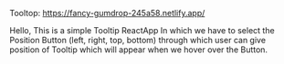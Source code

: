 Tooltop: https://fancy-gumdrop-245a58.netlify.app/

Hello, This is a simple Tooltip ReactApp
In which we have to select the Position Button (left, right, top, bottom) through which 
user can give position of Tooltip which will appear when we hover over the Button.

